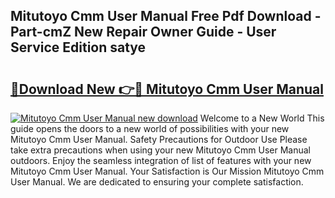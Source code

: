 ## Mitutoyo Cmm User Manual Free Pdf Download - Part-cmZ New Repair Owner Guide - User Service Edition satye

# <h2><a href="http://bc64341.oget.top/?id=Mitutoyo+Cmm+User+Manual">🔗Download New 👉🔴 Mitutoyo Cmm User Manual</a></h2>

[![Mitutoyo Cmm User Manual new download](https://i.imgur.com/5g1atiW.png)](http://bc64341.oget.top/?id=Mitutoyo+Cmm+User+Manual)
Welcome to a New World This guide opens the doors to a new world of possibilities with your new Mitutoyo Cmm User Manual. Safety Precautions for Outdoor Use Please take extra precautions when using your new Mitutoyo Cmm User Manual outdoors. Enjoy the seamless integration of list of features with your new Mitutoyo Cmm User Manual. Your Satisfaction is Our Mission Mitutoyo Cmm User Manual. We are dedicated to ensuring your complete satisfaction.
